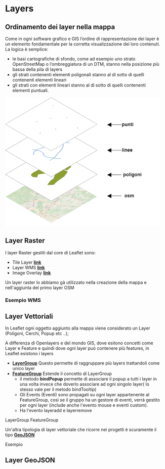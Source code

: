 # Layers

## Ordinamento dei layer nella mappa

Come in ogni software grafico e GIS l’ordine di rappresentazione dei layer è un elemento fondamentale per la corretta visualizzazione dei loro contenuti. La logica è semplice:

* le basi cartografiche di sfondo, come ad esempio uno strato OpenStreetMap o l’ombreggiatura di un DTM, stanno nella posizione più bassa della pila di layers
* gli strati contenenti elementi poligonali stanno al di sotto di quelli contenenti elementi lineari
* gli strati con elementi lineari stanno al di sotto di quelli contenenti elementi puntuali.

<img src="/assets/img/layers_stack.png" title="Pila dei layer"/>

## Layer Raster 

I layer Raster gestiti dal core di Leaflet sono:

* Tile Layer [**link**](https://leafletjs.com/reference-1.7.1.html#tilelayer)
* Layer WMS [**link**](https://leafletjs.com/reference-1.7.1.html#tilelayer-wms)
* Image Overlay [**link**](https://leafletjs.com/reference-1.7.1.html#imageoverlay)

Un layer raster lo abbiamo gà utilizzato nella creazione della mappa e nell'aggiunta del primo layer OSM

### Esempio WMS

<wmslayer></wmslayer>


## Layer Vettoriali

In Leaflet ogni oggetto aggiunto alla mappa viene considerato un Layer (Poligoni, Cerchi, Popup etc ..);

A differenza di Openlayers e del mondo GIS, dove esitono concetti come Layer e Feature e quindi dove ogni layer può contenere più features, in Leaflet esistono i layers

* [**LayerGroup**](https://leafletjs.com/reference-1.7.1.html#layergroup) Questo permette di raggruppare più layers trattandoli come unico layer
* [**FeatureGroup**](https://leafletjs.com/reference-1.7.1.html#featuregroup) Estende il concetto di LayerGroup 
    * il metodo **bindPopup** permette di associare il popup a tutti i layer in una volta invece che doverlo associare ad ogni singolo layer( lo stesso vale per il metodo bindTooltip)
    * Gli Events (Eventi) sono propagati su ogni layer appartenente al FeatureGroup, così se il gruppo ha un gestore di eventi, verrà gestito per ogni layer (include anche l'evento mouse e eventi custom).
    * Ha l'evento layeradd e layerremove

LayerGroup
FeatureGroup

<layergroup-featuregroup></layergroup-featuregroup>

Un'altra tipologia di layer vettoriale che ricorre nei progetti è scuramente il tipo [**GeoJSON**](https://leafletjs.com/reference-1.7.1.html#geojson)

Esempio


## Layer GeoJSON

<layer-geojson></layer-geojson>